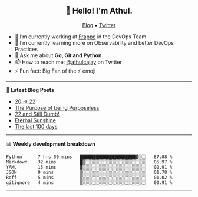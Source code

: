 <h2 align="center">👋 Hello! I'm Athul.</h2>
<p align="center">
  <a href="https://blog.athulcyriac.in">Blog</a> •
  <a href="https://twitter.com/athulcajay">Twitter</a>
</p>


- 🔭 I’m currently working at [Frappe](https://frappe.io) in the DevOps Team
- 🌱 I’m currently learning more on Observability and better DevOps Practices
- 💬 Ask me about **Go, Git and Python**
- 📫 How to reach me: [@athulcajay](https://twitter.com/athulcajay) on Twitter
- ⚡ Fun fact: Big Fan of the :zap: emoji

-------

**📝 Latest Blog Posts**

<!-- BLOG-POST-LIST:START -->
- [20 → 22](https://blog.athulcyriac.in/blog/20-and-22/)
- [The Purpose of being Purposeless](https://blog.athulcyriac.in/blog/purpose/)
- [22 and Still Dumb!](https://blog.athulcyriac.in/blog/2022/)
- [Eternal Sunshine](https://blog.athulcyriac.in/blog/college-trip/)
- [The last 100 days](https://blog.athulcyriac.in/blog/final-year/)
<!-- BLOG-POST-LIST:END -->

-------

📊 **Weekly development breakdown**
<!--START_SECTION:waka-->

```text
Python      7 hrs 50 mins   █████████████████████▓░░░   87.08 %
Markdown    32 mins         █▒░░░░░░░░░░░░░░░░░░░░░░░   05.97 %
YAML        15 mins         ▓░░░░░░░░░░░░░░░░░░░░░░░░   02.91 %
JSON        9 mins          ▒░░░░░░░░░░░░░░░░░░░░░░░░   01.78 %
Roff        5 mins          ▒░░░░░░░░░░░░░░░░░░░░░░░░   01.02 %
gitignore   4 mins          ▒░░░░░░░░░░░░░░░░░░░░░░░░   00.91 %
```

<!--END_SECTION:waka-->

-------
